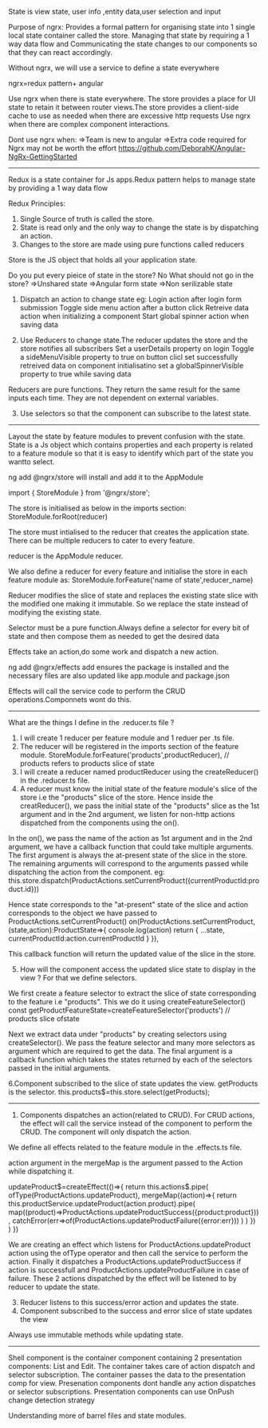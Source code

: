 
State is view state, user info ,entity data,user selection and input

Purpose of ngrx: Provides a formal pattern for organising state into 1 single local state container called the store.
Managing that state by requiring a 1 way data flow and Communicating the state changes to our components
so that they can react accordingly.

Without ngrx, we will use a service to define a state everywhere

ngrx=redux pattern+ angular

Use ngrx when there is state everywhere.
The store provides a place for UI state to retain it between
router views.The store provides a client-side cache to use as needed
when there are excessive http requests 
Use ngrx when there are complex component interactions.

Dont use ngrx when:
=>Team is new to angular
=>Extra code required for Ngrx may not be worth the effort
https://github.com/DeborahK/Angular-NgRx-GettingStarted

------------------------------------------------------------------------------------------------------------------------------
Redux is a state container for Js apps.Redux pattern helps to manage state by providing a 1 way data flow

Redux Principles:

1. Single Source of truth is called the store.
2. State is read only and the only way to change
the state is by dispatching an action.
3. Changes to the store are made using pure functions
called reducers

Store is the JS object that holds all your application state.

Do you put every pieice of state in the store? No
What should not go in the store?
=>Unshared state 
=>Angular form state
=>Non serilizable state

1. Dispatch an action to change state
eg: Login action after login form submission
Toggle side menu action after a button click
Retreive data action when initializing a component
Start global spinner action when saving data

2. Use Reducers to change state.The reducer updates the store and the store notifies all
subscribers
 Set a userDetails property on login
Toggle a sideMenuVisible property to true on button clicl
set successfully retreived data on component initialisatino
set a globalSpinnerVisible property to true while saving
data

Reducers are pure functions. They return the same result for the same
inputs each time. They are not dependent on external variables.

3. Use selectors so that the component can subscribe to the latest state.
-----------------------------------------------------------------------------------------------------------------------
Layout the state by feature modules to prevent confusion with the
state.
State is a Js object which contains properties and each property
is related to a feature module so that it is easy to identify
which part of the state you wantto select.

ng add @ngrx/store will install and add it to the AppModule

import { StoreModule } from '@ngrx/store';

The store is initialised as below in the imports section:
    StoreModule.forRoot(reducer)

The store must intialised to the reducer that creates the application state.
There can be multiple reducers to cater to every feature.

reducer is the AppModule reducer.

We also define a reducer for every feature and initialise the store in each feature module as:
StoreModule.forFeature('name of state',reducer_name)

Reducer modifies the slice of state and replaces the existing state slice with the modified one
making it immutable. So we replace the state instead of modifying the existing state.
 
Selector must be a pure function.Always define a selector for every bit of state and then compose them
as needed to get the desired data

Effects take an action,do some work and dispatch a new action.

ng add @ngrx/effects
add ensures the package is installed and the necessary files are also updated like app.module
and package.json

Effects will call the service code to perform the CRUD operations.Componnets wont do this.

-----------------------------------------------------------------------------------------------

What are the things I define in the .reducer.ts file ?

1. I will create 1 reducer per feature module and 1 reduer per .ts file.
2. The reducer will be registered in the imports section of the feature module.
StoreModule.forFeature('products',productReducer), // products refers to products slice of state
3. I will create a reducer named productReducer using the createReducer() in the .reducer.ts file.
4. A reducer must know the initial state of the feature module's slice of the store i.e the "products" slice of the store.
Hence inside the creatReducer(), we pass the initial state of the "products" slice as the 1st argument
and in the 2nd argument, we listen for non-http actions dispatched from the components  using the on().

In the on(), we pass the name of the action as 1st argument and in the 2nd argument, we have a callback
function that could take multiple arguments.
The first argument is always the at-present state of the slice in the store. The remaining arguments will
correspond to the arguments passed  while dispatching the action from the component.
eg: this.store.dispatch(ProductActions.setCurrentProduct({currentProductId:product.id}))

Hence state corresponds to the "at-present" state of the slice and action corresponds to the object
we have passed to ProductActions.setCurrentProduct()
   on(ProductActions.setCurrentProduct,(state,action):ProductState=>{
        console.log(action)
        return {
            ...state,
            currentProductId:action.currentProductId
        }
    }),

This callback function will return the updated value of the slice in the store.

5. How will the component access the updated slice state to display in the view ? For that we define
selectors.

We first create a feature selector to extract the slice of state corresponding to the feature i.e "products".
This we do it using createFeatureSelector()
const getProductFeatureState=createFeatureSelector<ProductState>('products') // products slice ofstate

Next we extract data under "products" by creating selectors using createSelector(). We pass the feature
selector and many more selectors as argument which are required to get the data.
The final argument is a callback function which takes the states returned by each of the selectors passed
in the initial arguments.

6.Component subscribed to the slice of state updates the view. getProducts is the selector.
    this.products$=this.store.select(getProducts);

--------------------------------------------------------------------------------------------------
1. Components dispatches an action(related to CRUD). For CRUD actions, the effect will call the service instead of the component to perform the CRUD. The component will only dispatch the action.

We define all effects related to the feature module in the .effects.ts file.

action argument in the mergeMap is the argument passed to the Action while dispatching it.

 updateProduct$=createEffect(()=>{
        return this.actions$.pipe(
            ofType(ProductActions.updateProduct),
            mergeMap((action)=>{
                return this.productService.updateProduct(action.product).pipe(
                    map((product)=>ProductActions.updateProductSuccess({product:product})),
                    catchError(err=>of(ProductActions.updateProductFailure({error:err}))
                )
                )
            })
        )
    })


We are creating an effect which listens for ProductActions.updateProduct action using the ofType operator
and then call the service to perform the action.
Finally it dispatches a ProductActions.updateProductSuccess if action is successfull and 
ProductActions.updateProductFailure in case of failure.
These 2 actions dispatched by the effect will be listened to by reducer to update the state.

3. Reducer listens to this success/error action and updates the state.
4. Component subscribed to the success and error slice of state updates the view

Always use immutable methods while updating state.

------------------------------------------------------------------------
Shell component is the container component containing 2 presentation components: List and Edit.
The container takes care of action dispatch and selector subscription.
The container passes the data to the presentation comp for view.
Presenation components dont handle any action dispatches or selector subscriptions.
Presentation components can use OnPush change detection strategy

Understanding more of barrel files and state modules.
